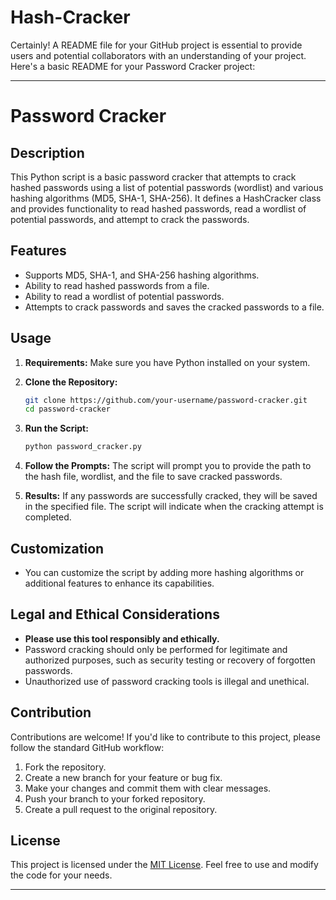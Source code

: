# Hash-Cracker
Certainly! A README file for your GitHub project is essential to provide users and potential collaborators with an understanding of your project. Here's a basic README for your Password Cracker project:

---

# Password Cracker

## Description

This Python script is a basic password cracker that attempts to crack hashed passwords using a list of potential passwords (wordlist) and various hashing algorithms (MD5, SHA-1, SHA-256). It defines a HashCracker class and provides functionality to read hashed passwords, read a wordlist of potential passwords, and attempt to crack the passwords.

## Features

- Supports MD5, SHA-1, and SHA-256 hashing algorithms.
- Ability to read hashed passwords from a file.
- Ability to read a wordlist of potential passwords.
- Attempts to crack passwords and saves the cracked passwords to a file.

## Usage

1. **Requirements:** Make sure you have Python installed on your system.

2. **Clone the Repository:** 
   ```sh
   git clone https://github.com/your-username/password-cracker.git
   cd password-cracker
   ```

3. **Run the Script:**
   ```sh
   python password_cracker.py
   ```

4. **Follow the Prompts:** The script will prompt you to provide the path to the hash file, wordlist, and the file to save cracked passwords.

5. **Results:** If any passwords are successfully cracked, they will be saved in the specified file. The script will indicate when the cracking attempt is completed.

## Customization

- You can customize the script by adding more hashing algorithms or additional features to enhance its capabilities.

## Legal and Ethical Considerations

- **Please use this tool responsibly and ethically.**
- Password cracking should only be performed for legitimate and authorized purposes, such as security testing or recovery of forgotten passwords.
- Unauthorized use of password cracking tools is illegal and unethical.

## Contribution

Contributions are welcome! If you'd like to contribute to this project, please follow the standard GitHub workflow:

1. Fork the repository.
2. Create a new branch for your feature or bug fix.
3. Make your changes and commit them with clear messages.
4. Push your branch to your forked repository.
5. Create a pull request to the original repository.

## License

This project is licensed under the [MIT License](LICENSE). Feel free to use and modify the code for your needs.

---
